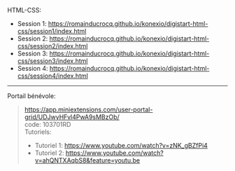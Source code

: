 HTML-CSS: 
- Session 1: https://romainducrocq.github.io/konexio/digistart-html-css/session1/index.html
- Session 2: https://romainducrocq.github.io/konexio/digistart-html-css/session2/index.html
- Session 3: https://romainducrocq.github.io/konexio/digistart-html-css/session3/index.html
- Session 4: https://romainducrocq.github.io/konexio/digistart-html-css/session4/index.html
****
Portail bénévole: 
> https://app.miniextensions.com/user-portal-grid/UDJwyHFvl4PwA9sMBzOb/  
> code: 103701RD  
> Tutoriels:
> - Tutoriel 1: https://www.youtube.com/watch?v=zNK_gBZfPi4
> - Tutoriel 2: https://www.youtube.com/watch?v=ahQNTXAqbS8&feature=youtu.be
